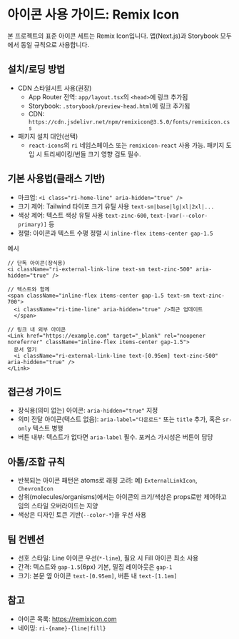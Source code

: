 # 아이콘 사용 가이드: Remix Icon

본 프로젝트의 표준 아이콘 세트는 Remix Icon입니다. 앱(Next.js)과 Storybook 모두에서 동일 규칙으로 사용합니다.

## 설치/로딩 방법
- CDN 스타일시트 사용(권장)
  - App Router 전역: `app/layout.tsx`의 `<head>`에 링크 추가됨
  - Storybook: `.storybook/preview-head.html`에 링크 추가됨
  - CDN: `https://cdn.jsdelivr.net/npm/remixicon@3.5.0/fonts/remixicon.css`
- 패키지 설치 대안(선택)
  - `react-icons`의 `ri` 네임스페이스 또는 `remixicon-react` 사용 가능. 패키지 도입 시 트리셰이킹/번들 크기 영향 검토 필수.

## 기본 사용법(클래스 기반)
- 마크업: `<i class="ri-home-line" aria-hidden="true" />`
- 크기 제어: Tailwind 타이포 크기 유틸 사용 `text-sm|base|lg|xl|2xl|...`
- 색상 제어: 텍스트 색상 유틸 사용 `text-zinc-600`, `text-[var(--color-primary)]` 등
- 정렬: 아이콘과 텍스트 수평 정렬 시 `inline-flex items-center gap-1.5`

예시
```tsx
// 단독 아이콘(장식용)
<i className="ri-external-link-line text-sm text-zinc-500" aria-hidden="true" />

// 텍스트와 함께
<span className="inline-flex items-center gap-1.5 text-sm text-zinc-700">
  <i className="ri-time-line" aria-hidden="true" />최근 업데이트
  </span>

// 링크 내 외부 아이콘
<Link href="https://example.com" target="_blank" rel="noopener noreferrer" className="inline-flex items-center gap-1.5">
  문서 열기
  <i className="ri-external-link-line text-[0.95em] text-zinc-500" aria-hidden="true" />
</Link>
```

## 접근성 가이드
- 장식용(의미 없는) 아이콘: `aria-hidden="true"` 지정
- 의미 전달 아이콘(텍스트 없음): `aria-label="다운로드"` 또는 `title` 추가, 혹은 `sr-only` 텍스트 병행
- 버튼 내부: 텍스트가 없다면 `aria-label` 필수. 포커스 가시성은 버튼이 담당

## 아톰/조합 규칙
- 반복되는 아이콘 패턴은 atoms로 래핑 고려: 예) `ExternalLinkIcon`, `ChevronIcon`
- 상위(molecules/organisms)에서는 아이콘의 크기/색상은 props로만 제어하고 임의 스타일 오버라이드는 지양
- 색상은 디자인 토큰 기반(`--color-*`)을 우선 사용

## 팀 컨벤션
- 선호 스타일: Line 아이콘 우선(`*-line`), 필요 시 Fill 아이콘 최소 사용
- 간격: 텍스트와 `gap-1.5`(6px) 기본, 밀집 레이아웃은 `gap-1`
- 크기: 본문 옆 아이콘 `text-[0.95em]`, 버튼 내 `text-[1.1em]`

## 참고
- 아이콘 목록: https://remixicon.com
- 네이밍: `ri-{name}-{line|fill}`

